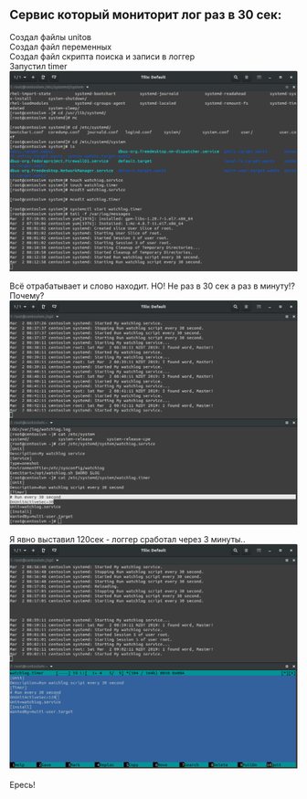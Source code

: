 
## Cервис который мониторит лог раз в 30 сек:

Создал файлы unitов <br>
Создал файл переменных <br>
Создал файл скрипта поиска и записи в логгер<br>
Запустил timer <br>
![](watchlog1.png?raw=true) <br>

Всё отрабатывает и слово находит. 
НО! Не раз в 30 сек а раз в минуту!? Почему?
![](watchlog2.png?raw=true) <br>

Я явно выставил 120сек - логгер сработал через 3 минуты..<br>
![](watchlog3.png?raw=true) <br>
<br>
Ересь!<br>


